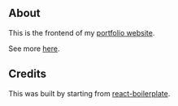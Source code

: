<div>

## About

<dl>
  This is the frontend of my <a href="https://www.zack.land">portfolio website</a>.

  See more <a href="https://www.http://zack.land/portfolio/apps#item:This_web_site">here</a>.
</dl>

## Credits

<dl>
  This was built by starting from <a href="https://github.com/react-boilerplate/react-boilerplate">react-boilerplate</a>.
</dl>

</div>
